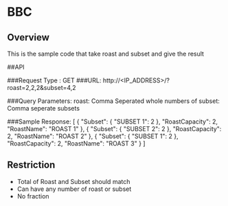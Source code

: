 # BBC

## Overview
This is the sample code that take roast and subset and give the result

##API

###Request Type : GET
###URL: http://<IP_ADDRESS>/?roast=2,2,2&subset=4,2

###Query Parameters:
roast: Comma Seperated whole numbers of 
subset: Comma seperate subsets


###Sample Response:
	[
	{
	"Subset": {
	"SUBSET 1": 2
	},
	"RoastCapacity": 2,
	"RoastName": "ROAST 1"
	},
	{
	"Subset": {
	"SUBSET 2": 2
	},
	"RoastCapacity": 2,
	"RoastName": "ROAST 2"
	},
	{
	"Subset": {
	"SUBSET 1": 2
	},
	"RoastCapacity": 2,
	"RoastName": "ROAST 3"
	}
	]


## Restriction
* Total of Roast and Subset should match
* Can have any number of roast or subset
* No fraction

